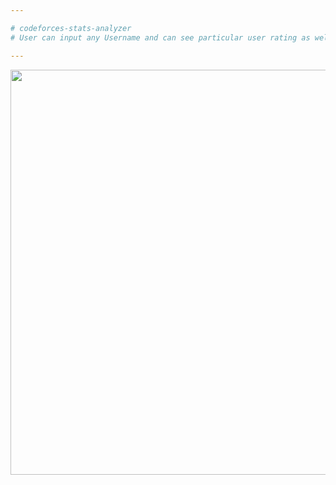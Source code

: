 ```yaml
---

# codeforces-stats-analyzer
# User can input any Username and can see particular user rating as well as other informations in the form of tables and graph.(Html,Css,Jquery,JS charts,Codeforces APi)

---
```




                          
<a href="url"><img src="https://raw.githubusercontent.com/SamirPaul1/CodeforcesVisualizer/main/CodeforceVisualiser.png" align="left" height="648" width="1048" ></a>






---
